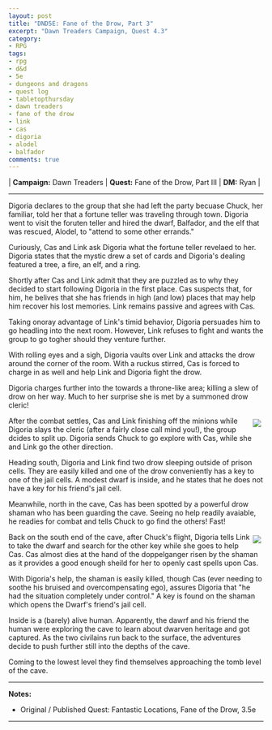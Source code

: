 ```yaml
---
layout: post
title: "DND5E: Fane of the Drow, Part 3"
excerpt: "Dawn Treaders Campaign, Quest 4.3"
category:
- RPG
tags:
- rpg
- d&d
- 5e
- dungeons and dragons
- quest log
- tabletopthursday
- dawn treaders
- fane of the drow
- link
- cas
- digoria
- alodel
- balfador
comments: true
---
```


| **Campaign:**  Dawn Treaders | **Quest:**  Fane of the Drow, Part III | **DM:** Ryan |

---

Digoria declares to the group that she had left the party becuase Chuck, her familiar, told her that a fortune teller was traveling through town.  Digoria went to visit the foruten teller and hired the dwarf, Balfador, and the elf that was rescued, Alodel, to "attend to some other errands."

Curiously, Cas and Link ask Digoria what the fortune teller revelaed to her.  Digoria states that the mystic drew a set of cards and Digoria's dealing featured a tree, a fire, an elf, and a ring.

Shortly after Cas and Link admit that they are puzzled as to why they decided to start following Digoria in the first place.  Cas suspects that, for him, he belives that she has friends in high (and low) places that may help him recover his lost memories.  Link remains passive and agrees with Cas.

Taking onoray advantage of Link's timid behavior, Digoria persuades him to go headling into the next room.  However, Link refuses to fight and wants the group to go togher should they venture further.

With rolling eyes and a sigh, Digoria vaults over Link and attacks the drow around the corner of the room.  With a ruckus stirred, Cas is forced to charge in as well and help Link and Digoria fight the drow.

Digoria charges further into the towards a throne-like area; killing a slew of drow on her way.  Much to her surprise she is met by a summoned drow cleric!

<a href="https://s-media-cache-ak0.pinimg.com/originals/f0/e5/fd/f0e5fd2f21c3049ddb209b4acd524af9.jpg"><img src="https://s-media-cache-ak0.pinimg.com/originals/f0/e5/fd/f0e5fd2f21c3049ddb209b4acd524af9.jpg" style="max-width: 30%; height: auto; float: right; margin: 5px"></a>

After the combat settles, Cas and Link finishing off the minions while Digoria slays the cleric (after a fairly close call mind you!), the group dcides to split up.  Digoria sends Chuck to go explore with Cas, while she and Link go the other direction.

Heading south, Digoria and Link find two drow sleeping outside of prison cells.  They are easily killed and one of the drow conveniently has a key to one of the jail cells.  A modest dwarf is inside, and he states that he does not have a key for his friend's jail cell.

Meanwhile, north in the cave, Cas has been spotted by a powerful drow shaman who has been guarding the cave.  Seeing no help readily avaiable, he readies for combat and tells Chuck to go find the others!  Fast!

<a href="https://s-media-cache-ak0.pinimg.com/736x/5b/dc/68/5bdc683160fe79246e3a495a9ff279c7.jpg"><img src="https://s-media-cache-ak0.pinimg.com/736x/5b/dc/68/5bdc683160fe79246e3a495a9ff279c7.jpg" style="max-width: 30%; height: auto; float: right; margin: 5px"></a>

Back on the south end of the cave, after Chuck's flight, Digoria tells Link to take the dwarf and search for the other key while she goes to help Cas.  Cas almost dies at the hand of the doppelganger risen by the shaman as it provides a good enough sheild for her to openly cast spells upon Cas.

With Digoria's help, the shaman is easily killed, though Cas (ever needing to soothe his bruised and overcompensating ego), assures Digoria that "he had the situation completely under control."  A key is found on the shaman which opens the Dwarf's friend's jail cell.

Inside is a (barely) alive human.  Apparently, the dawrf and his friend the human were exploring the cave to learn about dwarven heritage and got captured.  As the two civilains run back to the surface, the adventures decide to push further still into the depths of the cave.

Coming to the lowest level they find themselves approaching the tomb level of the cave.

---

**Notes:**

- Original / Published Quest: Fantastic Locations, Fane of the Drow, 3.5e

---

<!--
XP:
  Cas:  5300
  Digoria: 3800
  Link: 4800
  Alodel: 1000
  Balfador: 1250

Loot:
  Alodel: 5 x 1 time scrolls give adv on nature check
  Link: 77gp, 1 flask acid
  Cas: 1 flask acid, 1 healing potion, 52gp
  Digoria: 1 flask acid, 1 healing potion, 52gp, thieve's tools
  Balfador: light crossbow

Queen Paragrin's Tomb is sealed by magic and all unable to open it.
-->
